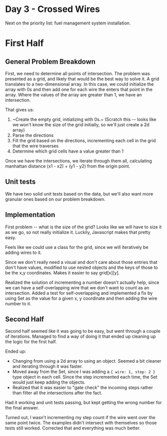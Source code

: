 # Day 3 - Crossed Wires

Next on the priority list: fuel management system installation.

# First Half

## General Problem Breakdown

First, we need to determine all points of intersection. The problem was presented as a grid, and likely that would be the best way to solve it. A grid translates to a two-dimensional array. In this case, we could initialize the array with 0s and then add one for each wire the enters that point in the array. Where the values of the array are greater than 1, we have an intersection.

That gives us:
1. ~Create the empty grid, initializing with 0s.~ (Scratch this -- looks like we won't know the size of the grid initially, so we'll just create a 2d array)
2. Parse the directions
3. Fill the grid based on the directions, incrementing each cell in the grid that the wire traverses
4. Determine which grid cells have a value greater than 1

Once we have the intersections, we iterate through them all, calculating manhattan distance (x1 - x2) + (y1 - y2) from the origin point.

## Unit tests

We have two solid unit tests based on the data, but we'll also want more granular ones based on our problem breakdown.

## Implementation

First problem -- what is the size of the grid? Looks like we will have to size it as we go, so not really initialize it. Luckily, Javascript makes that pretty easy.

Feels like we could use a class for the grid, since we will iteratively be adding wires to it.

Since we don't really need a visual and don't care about those entries that don't have values, modified to use nested objects and the keys of those to be the x,y coordinates. Makes it easier to say grid[x][y].

Realized the solution of incrementing a number doesn't actually help, since we can have a self-overlapping wire that we don't want to count as an intersection. Added a test for self-overlapping and implemented a fix by using Set as the value for a given x, y coordinate and then adding the wire number to it.

## Second Half

Second half seemed like it was going to be easy, but went through a couple of iterations. Managed to find a way of doing it that ended up cleaning up the logic for the first half.

Ended up:
* Changing from using a 2d array to using an object. Seemed a bit cleaner and iterating through it was faster.
* Moved away from the Set, since I was adding a `{ wire: 1, step: 2 }` type object in each cell. Since the step incremented each time, the Set would just keep adding the objects.
* Realized that it was easier to "gate check" the incoming steps rather than filter all the intersections after the fact.

Had it working and unit tests passing, but kept getting the wrong number for the final answer.

Turned out, I wasn't incrementing my step count if the wire went over the same point twice. The examples didn't intersect with themselves so those tests still worked. Corrected that and everything was much better.

